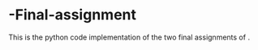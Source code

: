 # -Final-assignment
This is the python code implementation of the two final assignments of <Fluid Phase Equilibrium>.
